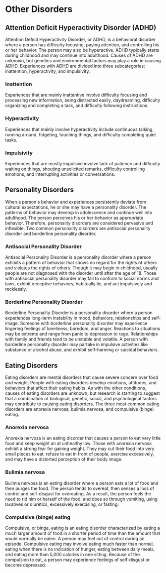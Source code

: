 # Other Disorders

## Attention Deficit Hyperactivity Disorder (ADHD)

Attention Deficit Hyperactivity Disorder, or ADHD, is a behavioral disorder where a person has difficulty focusing, paying attention, and controlling his or her behavior. The person may also be hyperactive. ADHD typically starts during childhood and may continue into adulthood. Causes of ADHD are unknown, but genetics and environmental factors may play a role in causing ADHD. Experiences with ADHD are divided into three subcategories: inattention, hyperactivity, and impulsivity.

### Inattention

Experiences that are mainly inattentive involve difficulty focusing and processing new information, being distracted easily, daydreaming, difficulty organizing and completing a task, and difficulty following instructions.

### Hyperactivity

Experiences that mainly involve hyperactivity include continuous talking, running around, fidgeting, touching things, and difficulty completing quiet tasks.

### Impulsivity

Experiences that are mostly impulsive involve lack of patience and difficulty waiting on things, shouting unsolicited remarks, difficulty controlling emotions, and interrupting activities or conversations.

## Personality Disorders

When a person's behavior and experiences persistently deviate from cultural expectations, he or she may have a personality disorder. The patterns of behavior may develop in adolescence and continue well into adulthood. The person perceives his or her behavior as appropriate behavior. Therefore, personality disorders are considered pervasive and inflexible. Two common personality disorders are antisocial personality disorder and borderline personality disorder.

### Antisocial Personality Disorder
Antisocial Personality Disorder is a personality disorder where a person exhibits a pattern of behavior that shows no regard for the rights of others and violates the rights of others. Though it may begin in childhood, usually people are not diagnosed with the disorder until after the age of 18. Those with antisocial personality disorder may fail to conform to social norms and laws, exhibit deceptive behaviors, habitually lie, and act impulsively and recklessly.

### Borderline Personality Disorder

Borderline Personality Disorder is a personality disorder where a person experiences long-term instability in mood, behaviors, relationships and self-image. Someone with borderline personality disorder may experience lingering feelings of loneliness, boredom, and anger. Reactions to situations may be extreme and range from panic to depression to rage. Relationships with family and friends tend to be unstable and volatile. A person with borderline personality disorder may partake in impulsive activities like substance or alcohol abuse, and exhibit self-harming or suicidal behaviors.

## Eating Disorders

Eating disorders are mental disorders that cause severe concern over food and weight. People with eating disorders develop emotions, attitudes, and behaviors that affect their eating habits. As with the other conditions, causes of eating disorders are unknown, but research is starting to suggest that a combination of biological, genetic, social, and psychological factors may contribute to causing eating disorders. The three most common eating disorders are anorexia nervosa, bulimia nervosa, and compulsive (binge) eating.

### Anorexia nervosa

Anorexia nervosa is an eating disorder that causes a person to eat very little food and keep weight an at unhealthy low. Those with anorexia nervosa exhibit a strong fear for gaining weight. They may cut their food into very small pieces to eat, refuse to eat in front of people, exercise excessively, and may have a distorted perception of their body image.

### Bulimia nervosa 
Bulimia nervosa is an eating disorder where a person eats a lot of food and then purges the food. The person tends to overeat, then senses a loss of control and self-disgust for overeating. As a result, the person feels the need to rid him or herself of the food, and does so through vomiting, using laxatives or diuretics, excessively exercising, or fasting.

### Compulsive (binge) eating

Compulsive, or binge, eating is an eating disorder characterized by eating a much larger amount of food in a shorter period of time than the amount that would normally be eaten. A person may feel out of control during an episode. Compulsive eating may involve eating much faster than normal, eating when there is no indication of hunger, eating between daily meals, and eating more than 5,000 calories in one sitting. Because of the compulsion to eat, a person may experience feelings of self-disgust or become depressed.
